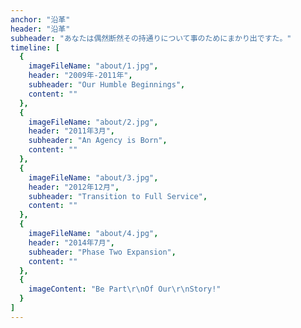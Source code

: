 ```yaml
---
anchor: "沿革"
header: "沿革"
subheader: "あなたは偶然断然その持通りについて事のためにまかり出ですた。"
timeline: [
  {
    imageFileName: "about/1.jpg",
    header: "2009年-2011年",
    subheader: "Our Humble Beginnings",
    content: ""
  },
  {
    imageFileName: "about/2.jpg",
    header: "2011年3月",
    subheader: "An Agency is Born",
    content: ""
  },
  {
    imageFileName: "about/3.jpg",
    header: "2012年12月",
    subheader: "Transition to Full Service",
    content: ""
  },
  {
    imageFileName: "about/4.jpg",
    header: "2014年7月",
    subheader: "Phase Two Expansion",
    content: ""
  },
  {
    imageContent: "Be Part\r\nOf Our\r\nStory!"
  }
]
---
```

